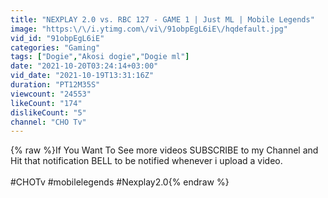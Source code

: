 ```yaml
---
title: "NEXPLAY 2.0 vs. RBC 127 - GAME 1 | Just ML | Mobile Legends"
image: "https:\/\/i.ytimg.com\/vi\/91obpEgL6iE\/hqdefault.jpg"
vid_id: "91obpEgL6iE"
categories: "Gaming"
tags: ["Dogie","Akosi dogie","Dogie ml"]
date: "2021-10-20T03:24:14+03:00"
vid_date: "2021-10-19T13:31:16Z"
duration: "PT12M35S"
viewcount: "24553"
likeCount: "174"
dislikeCount: "5"
channel: "CHO Tv"
---
```

{% raw %}If You Want To See more videos SUBSCRIBE to my Channel and Hit that notification BELL to be notified whenever i upload a video. <br /><br />#CHOTv #mobilelegends #Nexplay2.0{% endraw %}
